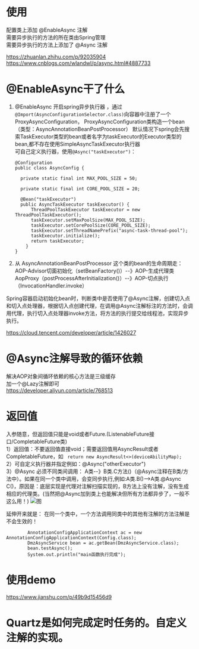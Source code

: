 # 使用
配置类上添加 @EnableAsync 注解  
需要异步执行的方法的所在类由Spring管理  
需要异步执行的方法上添加了 @Async 注解  


https://zhuanlan.zhihu.com/p/92035904  
https://www.cnblogs.com/wlandwl/p/async.html#4887733

# @EnableAsync干了什么
1. @EnableAsync 开启spring异步执行器 ，通过`@Import(AsyncConfigurationSelector.class)`向容器中注册了一个 ProxyAsyncConfiguration， ProxyAsyncConfiguration类构造一个bean（类型：AsyncAnnotationBeanPostProcessor）
默认情况下spring会先搜索TaskExecutor类型的bean或者名字为taskExecutor的Executor类型的bean,都不存在使用SimpleAsyncTaskExecutor执行器  
可自己定义执行器，使用`@Async("taskExecutor")`：
    ```
    @Configuration
    public class AsyncConfig {
  
      private static final int MAX_POOL_SIZE = 50;
  
      private static final int CORE_POOL_SIZE = 20;
  
      @Bean("taskExecutor")
      public AsyncTaskExecutor taskExecutor() {
          ThreadPoolTaskExecutor taskExecutor = new ThreadPoolTaskExecutor();
          taskExecutor.setMaxPoolSize(MAX_POOL_SIZE);
          taskExecutor.setCorePoolSize(CORE_POOL_SIZE);
          taskExecutor.setThreadNamePrefix("async-task-thread-pool");
          taskExecutor.initialize();
          return taskExecutor;
        }
    }
    ```
2.  从 AsyncAnnotationBeanPostProcessor 这个类的bean的生命周期走：
AOP-Advisor切面初始化（setBeanFactory()）--》AOP-生成代理类AopProxy（postProcessAfterInitialization()）--》AOP-切点执行（InvocationHandler.invoke）

Spring容器启动初始化bean时，判断类中是否使用了@Async注解，创建切入点和切入点处理器，根据切入点创建代理，在调用@Async注解标注的方法时，会调用代理，执行切入点处理器invoke方法，将方法的执行提交给线程池，实现异步执行。

https://cloud.tencent.com/developer/article/1426027

# @Async注解导致的循环依赖
解决AOP对象间循环依赖的核心方法是三级缓存    
加一个@Lazy注解即可  
https://developer.aliyun.com/article/768513

# 返回值
入参随意，但返回值只能是void或者Future.(ListenableFuture接口/CompletableFuture类)  
1）返回值：不要返回值直接void；需要返回值用AsyncResult或者CompletableFuture，如 ` return new AsyncResult<>(deviceAbilityMap);`  
2）可自定义执行器并指定例如：@Async("otherExecutor")  
3）@Async  必须不同类间调用： A类--》B类.C方法()（@Async注释在B类/方法中）。如果在同一个类中调用，会变同步执行,例如:A类.B()-->A类.@Async C()，原因是：底层实现是代理对注解扫描实现的，B方法上没有注解，没有生成相应的代理类。(当然把@Async加到类上也能解决但所有方法都异步了，一般不这么用！)
![图](https://p1-jj.byteimg.com/tos-cn-i-t2oaga2asx/gold-user-assets/2019/7/15/16bf46cb6008e824~tplv-t2oaga2asx-zoom-in-crop-mark:3024:0:0:0.awebp)

延伸开来就是：
在同一个类中，一个方法调用同类中的其他有注解的方法注解是不会生效的！


```
        AnnotationConfigApplicationContext ac = new AnnotationConfigApplicationContext(Config.class);
        DmzAsyncService bean = ac.getBean(DmzAsyncService.class);
        bean.testAsync();
        System.out.println("main函数执行完成");
```

# 使用demo
https://www.jianshu.com/p/49b9d15456d9

# Quartz是如何完成定时任务的。自定义注解的实现。